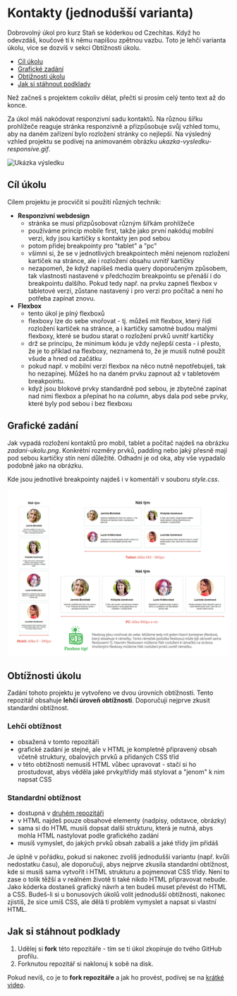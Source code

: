 # Kontakty (jednodušší varianta)

Dobrovolný úkol pro kurz Staň se kóderkou od Czechitas. Když ho odevzdáš, koučové ti k němu napíšou zpětnou vazbu. Toto je lehčí varianta úkolu, více se dozvíš v sekci Obtížnosti úkolu.

- [Cíl úkolu](#Cíl-úkolu)
- [Grafické zadání](#Grafické-zadání)
- [Obtížnosti úkolu](#Obtížnosti-úkolu)
- [Jak si stáhnout podklady](#Jak-si-stáhnout-podklady)

Než začneš s projektem cokoliv dělat, přečti si prosím celý tento text až do konce.

Za úkol máš nakódovat responzivní sadu kontaktů. Na různou šířku prohlížeče reaguje stránka responzivně a přizpůsobuje svůj vzhled tomu, aby na daném zařízení bylo rozložení stránky co nejlepší. Na výsledný vzhled projektu se podívej na animovaném obrázku *ukazka-vysledku-responsive.gif*.

![Ukázka výsledku](ukazka-vysledku-responsive.gif)


## Cíl úkolu

Cílem projektu je procvičit si použití různých technik:
- **Responzivní webdesign**
  - stránka se musí přizpůsobovat různým šířkám prohlížeče
  - používáme princip mobile first, takže jako první nakóduj mobilní verzi, kdy jsou kartičky s kontakty jen pod sebou
  - potom přidej breakpointy pro "tablet" a "pc"
  - všimni si, že se v jednotlivých breakpointech mění nejenom rozložení kartiček na stránce, ale i rozložení obsahu uvnitř kartičky
  - nezapomeň, že když napíšeš media query doporučeným způsobem, tak vlastnosti nastavené v předchozím breakpointu se přenáší i do breakpointu dalšího. Pokud tedy např. na prvku zapneš flexbox v tabletové verzi, zůstane nastavený i pro verzi pro počítač a není ho potřeba zapínat znovu.
- **Flexbox**
  - tento úkol je plný flexboxů
  - flexboxy lze do sebe vnořovat - tj. můžeš mít flexbox, který řídí rozložení kartiček na stránce, a i kartičky samotné budou malými flexboxy, které se budou starat o rozložení prvků uvnitř kartičky
  - drž se principu, že minimum kódu je vždy nejlepší cesta - i přesto, že je to příklad na flexboxy, neznamená to, že je musíš nutně použít všude a hned od začátku
  - pokud např. v mobilní verzi flexbox na něco nutně nepotřebuješ, tak ho nezapínej. Můžeš ho na daném prvku zapnout až v tabletovém breakpointu.
  - když jsou blokové prvky standardně pod sebou, je zbytečné zapínat nad nimi flexbox a přepínat ho na _column_, abys dala pod sebe prvky, které byly pod sebou i bez flexboxu


## Grafické zadání

Jak vypadá rozložení kontaktů pro mobil, tablet a počítač najdeš na obrázku *zadani-ukolu.png*. Konkrétní rozměry prvků, padding nebo jaký přesně mají pod sebou kartičky stín není důležité. Odhadni je od oka, aby vše vypadalo podobně jako na obrázku.

Kde jsou jednotlivé breakpointy najdeš i v komentáři v souboru *style.css*.

![zadání úkolu](zadani-ukolu.jpg)


## Obtížnosti úkolu

Zadání tohoto projektu je vytvořeno ve dvou úrovních obtížnosti. Tento repozitář obsahuje **lehčí úroveň obtížnosti**. Doporučuji nejprve zkusit standardní obtížnost.

### Lehčí obtížnost
- obsažená v tomto repozitáři
- grafické zadání je stejné, ale v HTML je kompletně připravený obsah včetně struktury, obalových prvků a přidaných CSS tříd
- v této obtížnosti nemusíš HTML vůbec upravovat - stačí si ho prostudovat, abys věděla jaké prvky/třídy máš stylovat a "jenom" k nim napsat CSS

### Standardní obtížnost
- dostupná v [druhém repozitáři](https://github.com/Czechitas-Koderka-podklady/PROJEKT-Kontakty)
- v HTML najdeš pouze obsahové elementy (nadpisy, odstavce, obrázky)
- sama si do HTML musíš dopsat další strukturu, která je nutná, abys mohla HTML nastylovat podle grafického zadání
- musíš vymyslet, do jakých prvků obsah zabalíš a jaké třídy jim přidáš

Je úplně v pořádku, pokud si nakonec zvolíš jednodušší variantu (např. kvůli nedostatku času), ale doporučuji, abys nejprve zkusila standardní obtížnost, kde si musíš sama vytvořit i HTML strukturu a pojmenovat CSS třídy. Není to zase o tolik těžší a v reálném životě ti také nikdo HTML připravovat nebude. Jako kóderka dostaneš grafický návrh a ten budeš muset převést do HTML a CSS. Budeš-li si u bonusových úkolů volit jednodušší obtížnosti, nakonec zjistíš, že sice umíš CSS, ale dělá ti problém vymyslet a napsat si vlastní HTML.


## Jak si stáhnout podklady

1. Udělej si **fork** této repozitáře - tím se ti úkol zkopíruje do tvého GitHub profilu.
2. Forknutou repozitář si naklonuj k sobě na disk.

Pokud nevíš, co je to **fork repozitáře** a jak ho provést, podívej se na [krátké video](https://youtu.be/K7rE3jRCjD4).


